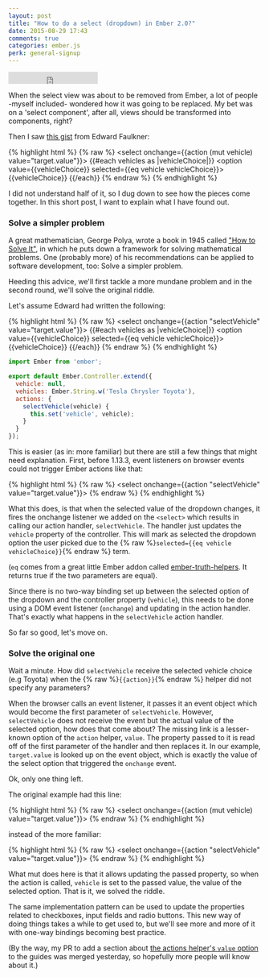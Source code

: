 ```yaml
---
layout: post
title: "How to do a select (dropdown) in Ember 2.0?"
date: 2015-08-29 17:43
comments: true
categories: ember.js
perk: general-signup
---
```

<iframe
  width="178" height="24" style="border:0px"
  src="https://mixonic.github.io/ember-community-versions/2015/08/29/how-to-do-a-select-dropdown-in-ember-2-0.html">
</iframe>

When the select view was about to be removed from Ember, a lot of people
-myself included- wondered how it was going to be replaced. My bet was on a
'select component', after all, views should be transformed into components, right?

Then I saw [this gist][1] from Edward Faulkner:

{% highlight html %}
{% raw %}
<select onchange={{action (mut vehicle) value="target.value"}}>
  {{#each vehicles as |vehicleChoice|}}
    <option value={{vehicleChoice}} selected={{eq vehicle vehicleChoice}}>{{vehicleChoice}}</option>
  {{/each}}
</select>
{% endraw %}
{% endhighlight %}

I did not understand half of it, so I dug down to see how the pieces come
together. In this short post, I want to explain what I have found out.

### Solve a simpler problem

A great mathematician, George Polya, wrote a book in 1945 called ["How to Solve It"][2],
in which he puts down a framework for solving mathematical problems. One
(probably more) of his recommendations can be applied to software development,
too: Solve a simpler problem.

Heeding this advice, we'll first tackle a more mundane problem and in the
second round, we'll solve the original riddle.

Let's assume Edward had written the following:

{% highlight html %}
{% raw %}
<select onchange={{action "selectVehicle" value="target.value"}}>
  {{#each vehicles as |vehicleChoice|}}
    <option value={{vehicleChoice}} selected={{eq vehicle vehicleChoice}}>{{vehicleChoice}}</option>
  {{/each}}
</select>
{% endraw %}
{% endhighlight %}

```js
import Ember from 'ember';

export default Ember.Controller.extend({
  vehicle: null,
  vehicles: Ember.String.w('Tesla Chrysler Toyota'),
  actions: {
    selectVehicle(vehicle) {
      this.set('vehicle', vehicle);
    }
  }
});
```

This is easier (as in: more familiar) but there are still a few things that
might need explanation. First, before 1.13.3, event listeners on browser
events could not trigger Ember actions like that:


{% highlight html %}
{% raw %}
<select onchange={{action "selectVehicle" value="target.value"}}>
{% endraw %}
{% endhighlight %}

What this does, is that when the selected value of the dropdown changes, it
fires the onchange listener we added on the `<select>` which results in calling
our action handler, `selectVehicle`. The handler just updates the `vehicle`
property of the controller. This will mark as selected the dropdown option the
user picked due to the {% raw %}`selected={{eq vehicle vehicleChoice}}`{% endraw %} term.

(`eq` comes from a great little Ember addon called [ember-truth-helpers][3]. It
returns true if the two parameters are equal).

Since there is no two-way binding set up between the selected option of the
dropdown and the controller property (`vehicle`), this needs to be done using a
DOM event listener (`onchange`) and updating in the action handler. That's
exactly what happens in the `selectVehicle` action handler.

So far so good, let's move on.

### Solve the original one

Wait a minute. How did `selectVehicle` receive the selected vehicle choice (e.g
Toyota) when the {% raw %}`{{action}}`{% endraw %} helper did not specify any parameters?

When the browser calls an event listener, it passes it an event object which
would become the first parameter of `selectVehicle`. However, `selectVehicle`
does not receive the event but the actual value of the selected option, how does
that come about? The missing link is a lesser-known option of the `action`
helper, `value`. The property passed to it is read off of the first parameter of
the handler and then replaces it. In our example, `target.value` is looked up on
the event object, which is exactly the value of the select option that triggered
the `onchange` event.

Ok, only one thing left.

The original example had this line:

{% highlight html %}
{% raw %}
<select onchange={{action (mut vehicle) value="target.value"}}>
{% endraw %}
{% endhighlight %}

instead of the more familiar:

{% highlight html %}
{% raw %}
<select onchange={{action "selectVehicle" value="target.value"}}>
{% endraw %}
{% endhighlight %}

What mut does here is that it allows updating the passed property, so when the
action is called, `vehicle` is set to the passed value, the value of the
selected option. That is it, we solved the riddle.

The same implementation pattern can be used to update the properties related to
checkboxes, input fields and radio buttons. This new way of doing things takes a
while to get used to, but we'll see more and more of it with one-way bindings
becoming best practice.

(By the way, my PR to add a section about [the actions helper's `value` option][4] to
the guides was merged yesterday, so hopefully more people will know about it.)

[1]: https://gist.github.com/ef4/8367f996eb7b57d1f7a5
[2]: http://smile.amazon.com/How-Solve-It-Mathematical-Princeton/dp/069111966X/ref=smi_www_rco2_go_smi_g2147660602?_encoding=UTF8&*Version*=1&*entries*=0&ie=UTF8
[3]: https://github.com/jmurphyau/ember-truth-helpers
[4]: https://github.com/emberjs/guides/pull/670
